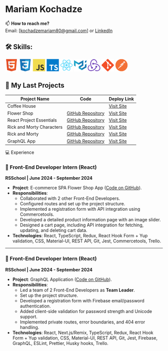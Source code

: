 
# Mariam Kochadze

📫 **How to reach me?**  
    Email: [kochadzemariam80@gmail.com] 
 or [LinkedIn](https://www.linkedin.com/in/mariam-kochadze-2b7599207/)

## 🛠️ Skills:
<a href="https://developer.mozilla.org/en-US/docs/Web/HTML" target="_blank"><img src="https://raw.githubusercontent.com/devicons/devicon/master/icons/html5/html5-original.svg" alt="HTML5" width="40" height="40"/></a>
<a href="https://developer.mozilla.org/en-US/docs/Web/CSS" target="_blank"><img src="https://raw.githubusercontent.com/devicons/devicon/master/icons/css3/css3-original.svg" alt="CSS3" width="40" height="40"/></a>
<a href="https://developer.mozilla.org/en-US/docs/Web/JavaScript" target="_blank"><img src="https://raw.githubusercontent.com/devicons/devicon/master/icons/javascript/javascript-original.svg" alt="JavaScript" width="40" height="40"/></a>
<a href="https://www.typescriptlang.org/" target="_blank"><img src="https://raw.githubusercontent.com/devicons/devicon/master/icons/typescript/typescript-original.svg" alt="TypeScript" width="40" height="40"/></a>
<a href="https://reactjs.org/" target="_blank"><img src="https://raw.githubusercontent.com/devicons/devicon/master/icons/react/react-original.svg" alt="React" width="40" height="40"/></a>
<a href="https://mui.com/" target="_blank"><img src="https://raw.githubusercontent.com/devicons/devicon/master/icons/materialui/materialui-original.svg" alt="Material-UI" width="40" height="40"/></a>
<a href="https://redux.js.org/" target="_blank"><img src="https://raw.githubusercontent.com/devicons/devicon/master/icons/redux/redux-original.svg" alt="Redux" width="40" height="40"/></a>
<a href="https://git-scm.com/" target="_blank"><img src="https://raw.githubusercontent.com/devicons/devicon/master/icons/git/git-original.svg" alt="Git" width="40" height="40"/></a>
<a href="https://www.postman.com/" target="_blank"><img src="https://raw.githubusercontent.com/devicons/devicon/master/icons/postman/postman-original.svg" alt="Postman" width="40" height="40"/></a>

## 🌟 My Last Projects

| Project Name               | Code                                  | Deploy Link                                                   |
|----------------------------|---------------------------------------|-------------------------------------------------------------|
| Coffee House              |               | [Visit Site](https://rolling-scopes-school.github.io/mariamkochadze-JSFEEN2023Q4/coffee-house/index.html) |
| Flower Shop               | [GitHub Repository](https://github.com/MariamKochadze/ecommerce-app)                | [Visit Site](https://garden-with-flowers.netlify.app/)       |
| React Project Essentials  | [GitHub Repository](https://github.com/MariamKochadze/React-essentials)                | [Visit Site](https://react-project-essentials.netlify.app/)  |
| Rick and Morty Characters | [GitHub Repository](https://github.com/MariamKochadze/Monster-project)                | [Visit Site](https://rss-caracters.netlify.app/)             |
| Rick and Morty            | [GitHub Repository](https://github.com/MariamKochadze/Monster-project)                | [Visit Site](https://rss-ricky-and-morty.netlify.app/)       |
| GraphQL App               | [GitHub Repository](https://github.com/MariamKochadze/graphiql-app)                | [Visit Site](https://rsschoolgraphiql-app.netlify.app/en)    |



💻 Experience

### 📌 Front-End Developer Intern (React)  
**RSSchool | June 2024 - September 2024**

- **Project**: E-commerce SPA Flower Shop App ([Code on GitHub](#)).  
- **Responsibilities**:  
  - Collaborated with 2 other Front-End Developers.  
  - Configured routes and set up the project structure.  
  - Implemented a registration form with API integration using Commercetools.  
  - Developed a detailed product information page with an image slider.  
  - Designed a cart page, including API integration for fetching, updating, and deleting cart data.  
- **Technologies**: React, TypeScript, Redux, React Hook Form + Yup validation, CSS, Material-UI, REST API, Git, Jest, Commercetools, Trello.

---

### 📌 Front-End Developer Intern (React)  
**RSSchool | June 2024 - September 2024**

- **Project**: GraphQL Application ([Code on GitHub](#)).  
- **Responsibilities**:  
  - Led a team of 2 Front-End Developers as **Team Leader**.  
  - Set up the project structure.  
  - Developed a registration form with Firebase email/password authentication.  
  - Added client-side validation for password strength and Unicode support.  
  - Implemented private routes, error boundaries, and 404 error handling.  
- **Technologies**: React, Next.js/Remix, TypeScript, Redux, React Hook Form + Yup validation, CSS, Material-UI, REST API, Git, Jest, Firebase, GraphQL, ESLint, Prettier, Husky hooks, Trello.




